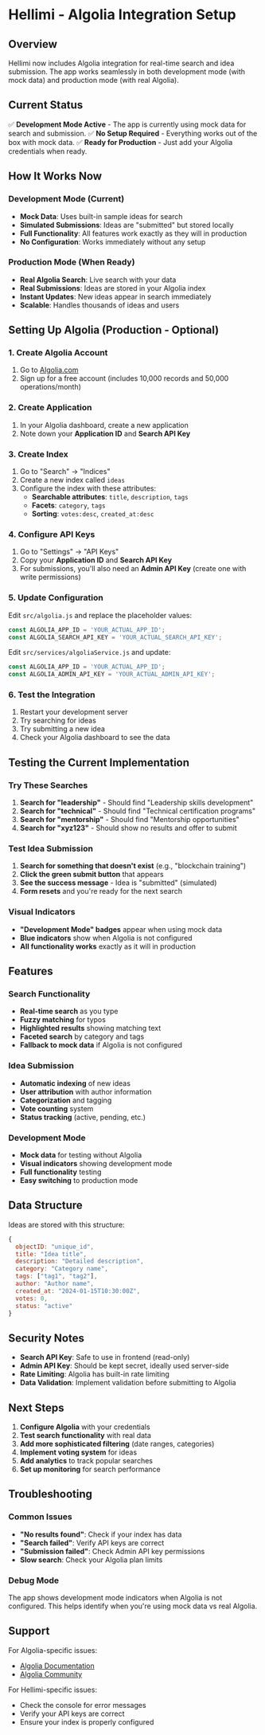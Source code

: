 # Hellimi - Algolia Integration Setup

## Overview
Hellimi now includes Algolia integration for real-time search and idea submission. The app works seamlessly in both development mode (with mock data) and production mode (with real Algolia).

## Current Status
✅ **Development Mode Active** - The app is currently using mock data for search and submission.
✅ **No Setup Required** - Everything works out of the box with mock data.
✅ **Ready for Production** - Just add your Algolia credentials when ready.

## How It Works Now

### Development Mode (Current)
- **Mock Data**: Uses built-in sample ideas for search
- **Simulated Submissions**: Ideas are "submitted" but stored locally
- **Full Functionality**: All features work exactly as they will in production
- **No Configuration**: Works immediately without any setup

### Production Mode (When Ready)
- **Real Algolia Search**: Live search with your data
- **Real Submissions**: Ideas are stored in your Algolia index
- **Instant Updates**: New ideas appear in search immediately
- **Scalable**: Handles thousands of ideas and users

## Setting Up Algolia (Production - Optional)

### 1. Create Algolia Account
1. Go to [Algolia.com](https://www.algolia.com)
2. Sign up for a free account (includes 10,000 records and 50,000 operations/month)

### 2. Create Application
1. In your Algolia dashboard, create a new application
2. Note down your **Application ID** and **Search API Key**

### 3. Create Index
1. Go to "Search" → "Indices"
2. Create a new index called `ideas`
3. Configure the index with these attributes:
   - **Searchable attributes**: `title`, `description`, `tags`
   - **Facets**: `category`, `tags`
   - **Sorting**: `votes:desc`, `created_at:desc`

### 4. Configure API Keys
1. Go to "Settings" → "API Keys"
2. Copy your **Application ID** and **Search API Key**
3. For submissions, you'll also need an **Admin API Key** (create one with write permissions)

### 5. Update Configuration
Edit `src/algolia.js` and replace the placeholder values:

```javascript
const ALGOLIA_APP_ID = 'YOUR_ACTUAL_APP_ID';
const ALGOLIA_SEARCH_API_KEY = 'YOUR_ACTUAL_SEARCH_API_KEY';
```

Edit `src/services/algoliaService.js` and update:

```javascript
const ALGOLIA_APP_ID = 'YOUR_ACTUAL_APP_ID';
const ALGOLIA_ADMIN_API_KEY = 'YOUR_ACTUAL_ADMIN_API_KEY';
```

### 6. Test the Integration
1. Restart your development server
2. Try searching for ideas
3. Try submitting a new idea
4. Check your Algolia dashboard to see the data

## Testing the Current Implementation

### Try These Searches
1. **Search for "leadership"** - Should find "Leadership skills development"
2. **Search for "technical"** - Should find "Technical certification programs"  
3. **Search for "mentorship"** - Should find "Mentorship opportunities"
4. **Search for "xyz123"** - Should show no results and offer to submit

### Test Idea Submission
1. **Search for something that doesn't exist** (e.g., "blockchain training")
2. **Click the green submit button** that appears
3. **See the success message** - Idea is "submitted" (simulated)
4. **Form resets** and you're ready for the next search

### Visual Indicators
- **"Development Mode" badges** appear when using mock data
- **Blue indicators** show when Algolia is not configured
- **All functionality works** exactly as it will in production

## Features

### Search Functionality
- **Real-time search** as you type
- **Fuzzy matching** for typos
- **Highlighted results** showing matching text
- **Faceted search** by category and tags
- **Fallback to mock data** if Algolia is not configured

### Idea Submission
- **Automatic indexing** of new ideas
- **User attribution** with author information
- **Categorization** and tagging
- **Vote counting** system
- **Status tracking** (active, pending, etc.)

### Development Mode
- **Mock data** for testing without Algolia
- **Visual indicators** showing development mode
- **Full functionality** testing
- **Easy switching** to production mode

## Data Structure

Ideas are stored with this structure:
```javascript
{
  objectID: "unique_id",
  title: "Idea title",
  description: "Detailed description",
  category: "Category name",
  tags: ["tag1", "tag2"],
  author: "Author name",
  created_at: "2024-01-15T10:30:00Z",
  votes: 0,
  status: "active"
}
```

## Security Notes

- **Search API Key**: Safe to use in frontend (read-only)
- **Admin API Key**: Should be kept secret, ideally used server-side
- **Rate Limiting**: Algolia has built-in rate limiting
- **Data Validation**: Implement validation before submitting to Algolia

## Next Steps

1. **Configure Algolia** with your credentials
2. **Test search functionality** with real data
3. **Add more sophisticated filtering** (date ranges, categories)
4. **Implement voting system** for ideas
5. **Add analytics** to track popular searches
6. **Set up monitoring** for search performance

## Troubleshooting

### Common Issues
- **"No results found"**: Check if your index has data
- **"Search failed"**: Verify API keys are correct
- **"Submission failed"**: Check Admin API key permissions
- **Slow search**: Check your Algolia plan limits

### Debug Mode
The app shows development mode indicators when Algolia is not configured. This helps identify when you're using mock data vs real Algolia.

## Support

For Algolia-specific issues:
- [Algolia Documentation](https://www.algolia.com/doc/)
- [Algolia Community](https://discourse.algolia.com/)

For Hellimi-specific issues:
- Check the console for error messages
- Verify your API keys are correct
- Ensure your index is properly configured
